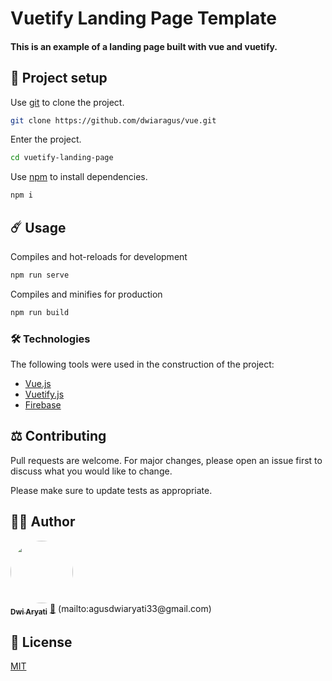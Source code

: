 # Vuetify Landing Page Template

#### This is an example of a landing page built with vue and vuetify.


## 🚀 Project setup

Use [git](https://git-scm.com/) to clone the project.

```bash
git clone https://github.com/dwiaragus/vue.git
```
Enter the project.
```bash
cd vuetify-landing-page
```
Use [npm](https://www.npmjs.com/) to install dependencies.
```bash
npm i
```


## ☄️ Usage

Compiles and hot-reloads for development
```bash
npm run serve
```

Compiles and minifies for production
```bash
npm run build
```

### 🛠️ Technologies

The following tools were used in the construction of the project:

- [Vue.js](https://vuejs.org/)
- [Vuetify.js](https://vuetifyjs.com/)
- [Firebase](https://firebase.google.com/)

## ⚖️ Contributing
Pull requests are welcome. For major changes, please open an issue first to discuss what you would like to change.

Please make sure to update tests as appropriate.

## 👷‍♂️ Author
<a href="https://github.com/dwiaragus">
 <img style="border-radius: 50%;" src="https://avatars.githubusercontent.com/u/41306493?v=4" width="100px;" alt=""/>
 <br />
 <sub><b>Dwi Aryati</b></sub></a> <a href="https://github.com/dwiaragus" title="Github">🚀</a>
(mailto:agusdwiaryati33@gmail.com)

## 🔑 License
[MIT](https://github.com/dwiaragus/vue/blob/main/LICENSE)
